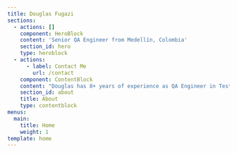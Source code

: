 ```yaml
---
title: Douglas Fugazi
sections:
  - actions: []
    component: HeroBlock
    content: 'Senior QA Engineer from Medellín, Colombia'
    section_id: hero
    type: heroblock
  - actions:
      - label: Contact Me
        url: /contact
    component: ContentBlock
    content: "Douglas has 8+ years of experience as QA Engineer in Testing and Projects management.  \r\n\n\rHe is certified in ISTQB Foundation, IBM Developer and a Certified Scrum Master. Currently he is a candidate for a Master degree in Technology Management & Innovation at Pontifical Bolivarian University (UPB). \r\n\n\rHe worked in several testing projects in finance and banking companies, taking the project from the planning, design, development, administration and execution, achieving the goals and objectives that are expected by the business in the implementation of IT solutions. \r\n\n\rHe loves to ride bike, to watch professional cycling, spend time with his family and to listen electronic music. \n\nHe is running an electronic music side-project with some friends, take a listen: [www.monofonicos.net](http://monofonicos.net)"
    section_id: about
    title: About
    type: contentblock
menus:
  main:
    title: Home
    weight: 1
template: home
---
```


